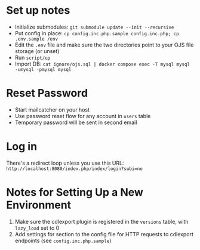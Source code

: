 # Set up notes

* Initialize submodules: `git submodule update --init --recursive`
* Put config in place: `cp config.inc.php.sample config.inc.php; cp .env.sample /env`
* Edit the `.env` file and make sure the two directories point to your OJS file storage (or unset)
* Run `script/up`
* Import DB: `cat ignore/ojs.sql | docker compose exec -T mysql mysql -umysql -pmysql mysql`

# Reset Password

* Start mailcatcher on your host
* Use password reset flow for any account in `users` table
* Temporary password will be sent in second email

# Log in

There's a redirect loop unless you use this URL:
`http://localhost:8080/index.php/index/login?subi=no`


# Notes for Setting Up a New Environment

1. Make sure the cdlexport plugin is registered in the `versions` table, with `lazy_load` set to 0
2. Add settings for section to the config file for HTTP requests to cdlexport endpoints (see `config.inc.php.sample`)